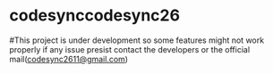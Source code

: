 # codesynccodesync26
#This project is under development so some features might not work properly if any issue presist contact the developers or the official mail(codesync2611@gmail.com)

